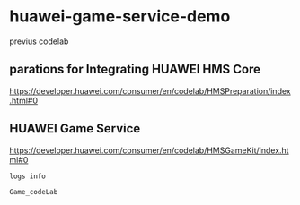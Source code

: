 # huawei-game-service-demo

previus codelab  
## parations for Integrating HUAWEI HMS Core
https://developer.huawei.com/consumer/en/codelab/HMSPreparation/index.html#0


## HUAWEI Game Service
https://developer.huawei.com/consumer/en/codelab/HMSGameKit/index.html#0

```
logs info

Game_codeLab

```